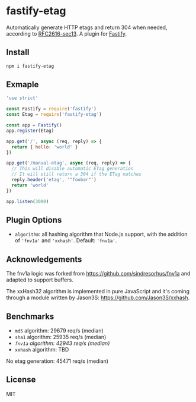 # fastify-etag

Automatically generate HTTP etags and return 304 when needed,
according to [RFC2616-sec13](https://www.w3.org/Protocols/rfc2616/rfc2616-sec13.html).
A plugin for
[Fastify](https://www.fastify.io).

## Install

```sh
npm i fastify-etag
```

## Exmaple

```js
'use strict'

const Fastify = require('fastify')
const Etag = require('fastify-etag')

const app = Fastify()
app.register(Etag)

app.get('/', async (req, reply) => {
  return { hello: 'world' }
})

app.get('/manual-etag', async (req, reply) => {
  // This will disable automatic ETag generation
  // It will still return a 304 if the ETag matches
  reply.header('etag', '"foobar"')
  return 'world'
})

app.listen(3000)
```

## Plugin Options

* `algorithm`: all hashing algorithm that Node.js support, with the addition of
  `'fnv1a'` and `'xxhash'`. Default: `'fnv1a'`.

## Acknowledgements

The fnv1a logic was forked from https://github.com/sindresorhus/fnv1a
and adapted to support buffers.

The xxHash32 algorithm is implemented in pure JavaScript and it's coming through a module written by Jason3S: https://github.com/Jason3S/xxhash.

## Benchmarks

* `md5` algorithm: 29679 req/s (median)
* `sha1` algorithm: 25935 req/s (median)
* *`fnv1a` algorithm: 42943 req/s (median)*
* `xxhash` algorithm: TBD

No etag generation: 45471 req/s (median)

## License

MIT
